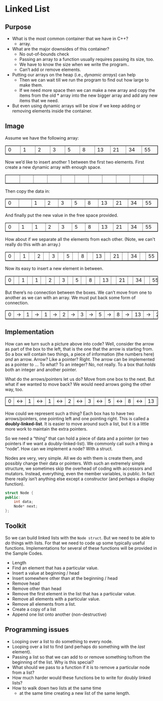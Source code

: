 # Linked List
## Purpose
* What is the most common container that we have in C++?
    * array.
* What are the major downsides of this container?
    * No out-of-bounds check
    * Passing an array to a function usually requires passing its size, too.
    * We have to know the size when we write the program..
    * Can’t add or remove elements.
* Putting our arrays on the heap (i.e., *dynamic arrays*) can help
    * Then we can wait till we run the program to find out how large to make them.
    * If we need more space then we can make a new array and copy the items from the old * array into the new bigger array and add any new items that we need.
* But even using dynamic arrays will be slow if we keep adding or removing elements inside the container.
## Image
Assume we have the following array:
<table cellspacing="0" cellpadding="3" border="1">
  <tbody>
    <tr>
      <td width="40">0</td>
      <td width="40">1</td>
      <td width="40">2</td>
      <td width="40">3</td>
      <td width="40">5</td>
      <td width="40">8</td>
      <td width="40">13</td>
      <td width="40">21</td>
      <td width="40">34</td>
      <td width="40">55</td>
    </tr>
  </tbody>
</table>

Now we’d like to insert another 1 between the first two elements. First create a new dynamic array with enough space.
<table cellspacing="0" cellpadding="3" border="1">
  <tbody>
    <tr>
      <td width="40">&nbsp;</td>
      <td width="40"></td>
      <td width="40"></td>
      <td width="40"></td>
      <td width="40"></td>
      <td width="40"></td>
      <td width="40"></td>
      <td width="40"></td>
      <td width="40"></td>
      <td width="40"></td>
      <td width="40"></td>
    </tr>
  </tbody>
</table>

Then copy the data in:
<table cellspacing="0" cellpadding="3" border="1">
  <tbody>
    <tr>
      <td width="40">0</td>
      <td width="40">&nbsp;</td>
      <td width="40">1</td>
      <td width="40">2</td>
      <td width="40">3</td>
      <td width="40">5</td>
      <td width="40">8</td>
      <td width="40">13</td>
      <td width="40">21</td>
      <td width="40">34</td>
      <td width="40">55</td>
    </tr>
  </tbody>
</table>

And finally put the new value in the free space provided.
<table cellspacing="0" cellpadding="3" border="1">
  <tbody>
    <tr>
      <td width="40">0</td>
      <td width="40">1</td>
      <td width="40">1</td>
      <td width="40">2</td>
      <td width="40">3</td>
      <td width="40">5</td>
      <td width="40">8</td>
      <td width="40">13</td>
      <td width="40">21</td>
      <td width="40">34</td>
      <td width="40">55</td>
    </tr>
  </tbody>
</table>

How about if we separate all the elements from each other. (Note, we can't really do this with an array.)
<table cellspacing="0" cellpadding="3" border="1">
  <tbody>
    <tr>
      <td width="40">0</td>
      <td width="40"></td>
      <td width="40">1</td>
      <td width="40"></td>
      <td width="40">2</td>
      <td width="40"></td>
      <td width="40">3</td>
      <td width="40"></td>
      <td width="40">5</td>
      <td width="40"></td>
      <td width="40">8</td>
      <td width="40"></td>
      <td width="40">13</td>
      <td width="40"></td>
      <td width="40">21</td>
      <td width="40"></td>
      <td width="40">34</td>
      <td width="40"></td>
      <td width="40">55</td>
    </tr>
  </tbody>
</table>

Now its easy to insert a new element in between.
<table cellspacing="0" cellpadding="3" border="1">
  <tbody>
    <tr>
      <td width="40">0</td>
      <td width="40"></td>
      <td width="40">1</td>
      <td width="40"></td>
      <td width="40">1</td>
      <td width="40"></td>
      <td width="40">2</td>
      <td width="40"></td>
      <td width="40">3</td>
      <td width="40"></td>
      <td width="40">5</td>
      <td width="40"></td>
      <td width="40">8</td>
      <td width="40"></td>
      <td width="40">13</td>
      <td width="40"></td>
      <td width="40">21</td>
      <td width="40"></td>
      <td width="40">34</td>
      <td width="40"></td>
      <td width="40">55</td>
    </tr>
  </tbody>
</table>
But there’s no connection between the boxes. We can’t move from one to another as we can with an array. We must put back some form of connection.
<table cellspacing="0" cellpadding="3" border="1">
  <tbody>
    <tr>
      <td width="40">0</td>
      <td width="40">&#x2192;</td>
      <td width="40">1</td>
      <td width="40">&#x2192;</td>
      <td width="40">1</td>
      <td width="40">&#x2192;</td>
      <td width="40">2</td>
      <td width="40">&#x2192;</td>
      <td width="40">3</td>
      <td width="40">&#x2192;</td>
      <td width="40">5</td>
      <td width="40">&#x2192;</td>
      <td width="40">8</td>
      <td width="40">&#x2192;</td>
      <td width="40">13</td>
      <td width="40">&#x2192;</td>
      <td width="40">21</td>
      <td width="40">&#x2192;</td>
      <td width="40">34</td>
      <td width="40">&#x2192;</td>
      <td width="40">55</td>
    </tr>
  </tbody>
</table>

## Implementation
How can we turn such a picture above into code? Well, consider the arrow as part of the box to the left, that is the one that the arrow is starting from. So a box will contain two things, a piece of information (the numbers here) *and* an arrow. Arrow? Like a pointer? Right. The arrow can be implemented as a pointer to … To what? To an integer? No, not really. To a box that *holds* both an integer and another pointer.

What do the arrows/pointers let us do? Move from one box to the next. But what if we wanted to move back? We would need arrows going the other way, too.
<table cellspacing="0" cellpadding="3" border="1">
  <tbody>
    <tr>
      <td width="40">0</td>
      <td width="40">&#x2194;</td>
      <td width="40">1</td>
      <td width="40">&#x2194;</td>
      <td width="40">1</td>
      <td width="40">&#x2194;</td>
      <td width="40">2</td>
      <td width="40">&#x2194;</td>
      <td width="40">3</td>
      <td width="40">&#x2194;</td>
      <td width="40">5</td>
      <td width="40">&#x2194;</td>
      <td width="40">8</td>
      <td width="40">&#x2194;</td>
      <td width="40">13</td>
      <td width="40">&#x2194;</td>
      <td width="40">21</td>
      <td width="40">&#x2194;</td>
      <td width="40">34</td>
      <td width="40">&#x2194;</td>
      <td width="40">55</td>
    </tr>
  </tbody>
</table>

How could we represent such a thing? Each box has to have two arrows/pointers, one pointing left and one pointing right. This is called a **doubly-linked-list**. It is easier to move around such a list, but it is a little more work to maintain the extra pointers.

So we need a “thing” that can hold a piece of data and a pointer (or two pointers if we want a doubly-linked-list). We commonly call such a thing a “node”. How can we implement a node? With a struct.

Nodes are very, very simple. All we do with them is create them, and possibly change their data or pointers. With such an extremely simple structure, we sometimes skip the overhead of coding with accessors and mutators. Instead, everything, even the member variables, is public. In fact there really isn’t anything else except a constructor (and perhaps a display function).
```c++
struct Node {
public:
    int data;
    Node* next;
};
```
## Toolkit
So we can build linked lists with the `Node struct`. But we need to be able to *do* things with lists. For that we need to code up some typically useful functions. Implementations for several of these functions will be provided in the Sample Codes.

* Length
* Find an element that has a particular value.
* Insert a value at beginning / head
* Insert somewhere other than at the beginning / head
* Remove head
* Remove other than head
* Remove the first element in the list that has a particular value.
* Remove all elements with a particular value.
* Remove all elements from a list.
* Create a copy of a list
* Append one list onto another (non-destructive)

## Programming issues

* Looping over a list to do something to every node.
* Looping over a list to find (and perhaps do something with the *last* element).
* Passing a list so that we can add to or remove something to/from the beginning of the list. Why is this special?
* What should we pass to a function if it is to remove a particular node from a list?
* How much harder would these functions be to write for doubly linked lists?
* How to walk down two lists at the same time
    * at the same time creating a new list of the same length.